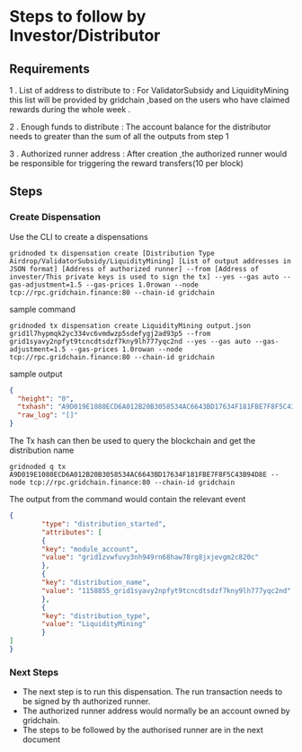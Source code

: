 # Steps to follow by Investor/Distributor 

## Requirements
1 . List of address to distribute to :  For ValidatorSubsidy and LiquidityMining this list will be provided by gridchain ,based on the users who have claimed rewards during the whole week .

2 . Enough funds to distribute : The account balance for the distributor needs to greater than the sum of all the outputs from step 1

3 . Authorized runner address : After creation ,the authorized runner would be responsible for triggering the reward transfers(10 per block)

## Steps
### Create Dispensation
Use the CLI to create a dispensations
```shell
gridnoded tx dispensation create [Distribution Type Airdrop/ValidatorSubsidy/LiquidityMining] [List of output addresses in JSON format] [Address of authorized runner] --from [Address of invester/This private keys is used to sign the tx] --yes --gas auto --gas-adjustment=1.5 --gas-prices 1.0rowan --node tcp://rpc.gridchain.finance:80 --chain-id gridchain
```
sample command
```shell
gridnoded tx dispensation create LiquidityMining output.json grid1l7hypmqk2yc334vc6vmdwzp5sdefygj2ad93p5 --from grid1syavy2npfyt9tcncdtsdzf7kny9lh777yqc2nd --yes --gas auto --gas-adjustment=1.5 --gas-prices 1.0rowan --node tcp://rpc.gridchain.finance:80 --chain-id gridchain
```
sample output
```json
{
  "height": "0",
  "txhash": "A9D019E1080ECD6A012B20B3058534AC6643BD17634F181FBE7F8F5C43B94D8E",
  "raw_log": "[]"
}
```
The Tx hash can then be used to query the blockchain and get the distribution name
```shell
gridnoded q tx A9D019E1080ECD6A012B20B3058534AC6643BD17634F181FBE7F8F5C43B94D8E --node tcp://rpc.gridchain.finance:80 --chain-id gridchain
```
The output from the command would contain the relevant event 
```json
{
        "type": "distribution_started",
        "attributes": [
        {
        "key": "module_account",
        "value": "grid1zvwfuvy3nh949rn68haw78rg8jxjevgm2c820c"
        },
        {
        "key": "distribution_name",
        "value": "1158855_grid1syavy2npfyt9tcncdtsdzf7kny9lh777yqc2nd"
        },
        {
        "key": "distribution_type",
        "value": "LiquidityMining"
        }
]
}
```

### Next Steps 
- The next step is to run this dispensation. The run transaction needs to be signed by th authorized runner.
- The authorized runner address would normally be an account owned by gridchain.
- The steps to be followed by the authorised runner are in the next document